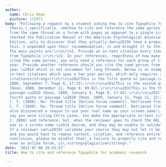 ```yaml
---
author:
  name: Chris Dean
  picture: 111971
body: "Following a request by a student asking how to cite Typophile for her graduate
  thesis,\_specifically, <em>how to cite and reference the same person multiple times
  from the same thread on a forum with pages as opposed to a single scroll</em>.\_I
  checked the Publication Manual of the American Psychological Association, Sixth
  Edition, only to discover that they actually don\u2019t have a proper way to do
  this. I expanded upon their recommendation, it and brought it to their attention.
  The main points are:\r\n\r\n1. Provide an in-text citation every time you cite something
  from Typophile.\r\n\r\n2. In your references, regardless of how many times you have
  cited the same person, you only need a reference for each group of citations by
  year. Provide another reference should you cite the same person from a different
  year \u2014 which is not uncommon for long threads. Below is an example of four
  in-text citations which span a two year period, which only requires 2 references:\r\n\r\n\u2014\u2014\u2014\u2014\r\n\r\n<strong>In-text
  citations</strong>\r\n\r\n\u201CThis is the first quote or passage.\u201D (Dean,
  2008, September 7, Page 8, 17:33).\r\n\r\n\u201CThis is the second quote or passage.\u201D
  (Dean, 2008, December 22, Page 9, 09:02).\r\n\r\n\u201CThis is the third quote or
  passage.\u201D (Dean, 2009, January 6, Page 9, 17:45).\r\n\r\n\u201CThis is the
  fourth quote or passage.\u201D (Dean, 2009, January 11, Page 11, 12:22).\r\n\r\n\r\n<strong>References</strong>\r\n\r\nDean,
  C. T. (2008). Re: Thread title [Online forum comment]. Retrieved from http://typophile.com/node/101331\r\n\r\nDean,
  C. T. (2009). Re: Thread title [Online forum comment]. Retrieved from http://typophile.com/node/101331\r\n\r\n\u2014\u2014\u2014\u2014\r\n\r\nI
  also discovered a reason to use your real name as your screen name:\_Let\u2019s
  say you were citing Chris Lozos. You make the appropriate in-text citation (Lozos,
  C. 2000) and reference, but, when the reviewer goes to check the URL, all they will
  see is a screen name \u2014 dezcom, and they may be unable to validate your source.
  If a reviewer can\u2019t validate your source they may not let it be published,
  and you would have to remove content, citation, and reference entirely.\r\n\r\nIn
  conclusion, please be mindful that\_a failure to properly cite and reference a source,
  even an online forum, is\_<strong>plagiarism</strong>."
date: '2013-07-08 20:43:57'
title: How to cite and reference Typophile for academic research

---
```

